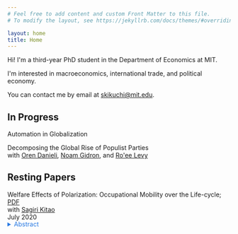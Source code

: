 ```yaml
---
# Feel free to add content and custom Front Matter to this file.
# To modify the layout, see https://jekyllrb.com/docs/themes/#overriding-theme-defaults

layout: home
title: Home
---
```


Hi! I'm a third-year PhD student in the Department of Economics at MIT.

I'm interested in macroeconomics, international trade, and political economy.

You can contact me by email at [skikuchi@mit.edu](mailto:skikuchi@mit.edu).

## In Progress

Automation in Globalization<br>

Decomposing the Global Rise of Populist Parties<br>
with <a href="https://www.orendanieli.com/home" target="_blank">Oren Danieli</a>, <a href="https://scholar.harvard.edu/gidron/home" target="_blank">Noam Gidron</a>, and <a href="https://www.roeelevy.com/" target="_blank">Ro'ee Levy</a>


## Resting Papers


Welfare Effects of Polarization: Occupational Mobility over the Life-cycle; <a href="/files/research/KK-ROBOT.pdf">PDF</a><br>
with <a href="https://sites.google.com/site/sagirikitao/home" target="_blank">Sagiri Kitao</a><br>
July 2020<br>
<details style="margin-bottom: 15px; margin-top: -15px">
	<summary style="color: #2a7ae2">Abstract</summary>

	What are the welfare effects of polarization: wage and employment losses of middle-class workers relative to low- and high-skill groups? We build a model of overlapping generations who choose consumption, savings, labor supply, and occu- pations over their life-cycles, and accumulate human capital. We simulate a wage shift observed since the early 1980s and investigate individuals’ responses. Polar- ization improves welfare of young individuals that are high-skilled, while it hurts low-skilled individuals across all ages and especially younger ones. The gain of the high-skilled is larger for generations entering in later periods, who can fully exploit the rising skill premium.
	
</details>